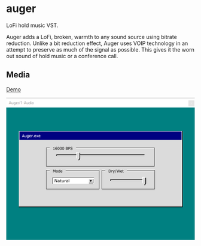# auger
LoFi hold music VST.

Auger adds a LoFi, broken, warmth to any sound source using bitrate reduction. Unlike a bit reduction effect, Auger
uses VOIP technology in an attempt to preserve as much of the signal as possible. This gives it the worn out sound of
hold music or a conference call.

## Media

[Demo](https://raw.githubusercontent.com/Boscillator/auger/master/docs/demo.mp3)

![Screenshot of Auger](./docs/screenshot.png)
